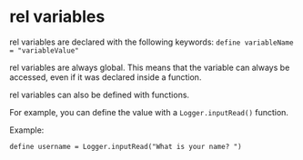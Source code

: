 # rel variables

rel variables are declared with the following keywords: `define variableName = "variableValue"`

rel variables are always global. This means that the variable can always be accessed, even if it was declared inside a function.

rel variables can also be defined with functions.

For example, you can define the value with a `Logger.inputRead()` function.

Example:

`
define username = Logger.inputRead("What is your name? ")
`